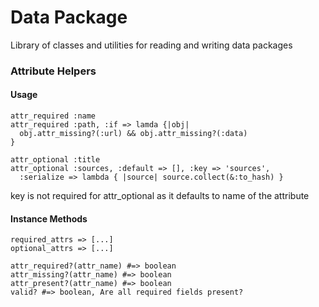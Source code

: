 Data Package
============

Library of classes and utilities for reading and writing data packages

### Attribute Helpers

#### Usage

```
attr_required :name
attr_required :path, :if => lamda {|obj|
  obj.attr_missing?(:url) && obj.attr_missing?(:data)
}

attr_optional :title
attr_optional :sources, :default => [], :key => 'sources',
  :serialize => lambda { |source| source.collect(&:to_hash) }
```

key is not required for attr_optional as it defaults to name of the attribute

#### Instance Methods

```
required_attrs => [...]
optional_attrs => [...]
```

```
attr_required?(attr_name) #=> boolean
attr_missing?(attr_name) #=> boolean
attr_present?(attr_name) #=> boolean
valid? #=> boolean, Are all required fields present?
```

